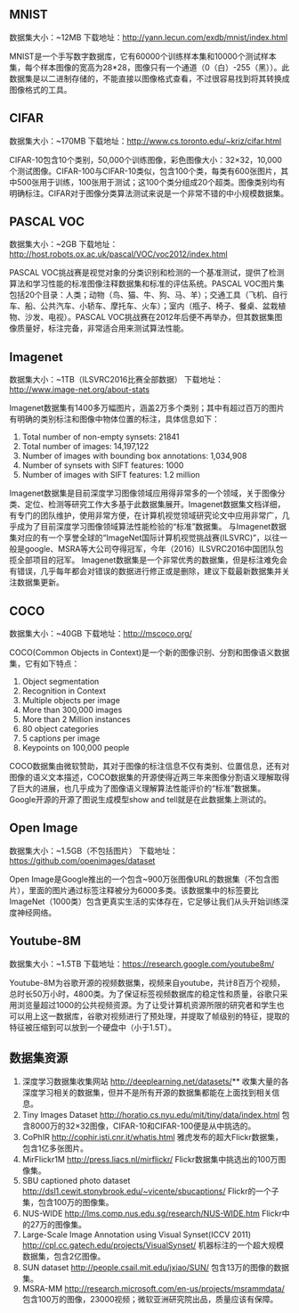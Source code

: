 ## MNIST
数据集大小：~12MB
下载地址：http://yann.lecun.com/exdb/mnist/index.html

MNIST是一个手写数字数据库，它有60000个训练样本集和10000个测试样本集，每个样本图像的宽高为28*28，图像只有一个通道（0（白）-255（黑））。此数据集是以二进制存储的，不能直接以图像格式查看，不过很容易找到将其转换成图像格式的工具。

## CIFAR
数据集大小：~170MB
下载地址：http://www.cs.toronto.edu/~kriz/cifar.html

CIFAR-10包含10个类别，50,000个训练图像，彩色图像大小：32×32，10,000个测试图像。CIFAR-100与CIFAR-10类似，包含100个类，每类有600张图片，其中500张用于训练，100张用于测试；这100个类分组成20个超类。图像类别均有明确标注。CIFAR对于图像分类算法测试来说是一个非常不错的中小规模数据集。

## PASCAL VOC
数据集大小：~2GB
下载地址：http://host.robots.ox.ac.uk/pascal/VOC/voc2012/index.html

PASCAL VOC挑战赛是视觉对象的分类识别和检测的一个基准测试，提供了检测算法和学习性能的标准图像注释数据集和标准的评估系统。PASCAL VOC图片集包括20个目录：人类；动物（鸟、猫、牛、狗、马、羊）；交通工具（飞机、自行车、船、公共汽车、小轿车、摩托车、火车）；室内（瓶子、椅子、餐桌、盆栽植物、沙发、电视）。PASCAL VOC挑战赛在2012年后便不再举办，但其数据集图像质量好，标注完备，非常适合用来测试算法性能。

## Imagenet
数据集大小：~1TB（ILSVRC2016比赛全部数据）
下载地址：http://www.image-net.org/about-stats

Imagenet数据集有1400多万幅图片，涵盖2万多个类别；其中有超过百万的图片有明确的类别标注和图像中物体位置的标注，具体信息如下：
1. Total number of non-empty synsets: 21841
2. Total number of images: 14,197,122
3. Number of images with bounding box annotations: 1,034,908
4. Number of synsets with SIFT features: 1000
5. Number of images with SIFT features: 1.2 million

Imagenet数据集是目前深度学习图像领域应用得非常多的一个领域，关于图像分类、定位、检测等研究工作大多基于此数据集展开。Imagenet数据集文档详细，有专门的团队维护，使用非常方便，在计算机视觉领域研究论文中应用非常广，几乎成为了目前深度学习图像领域算法性能检验的“标准”数据集。
与Imagenet数据集对应的有一个享誉全球的“ImageNet国际计算机视觉挑战赛(ILSVRC)”，以往一般是google、MSRA等大公司夺得冠军，今年（2016）ILSVRC2016中国团队包揽全部项目的冠军。
Imagenet数据集是一个非常优秀的数据集，但是标注难免会有错误，几乎每年都会对错误的数据进行修正或是删除，建议下载最新数据集并关注数据集更新。

## COCO
数据集大小：~40GB
下载地址：http://mscoco.org/

COCO(Common Objects in Context)是一个新的图像识别、分割和图像语义数据集，它有如下特点：
1. Object segmentation
2. Recognition in Context
3. Multiple objects per image
4. More than 300,000 images
5. More than 2 Million instances
6. 80 object categories
7. 5 captions per image
8. Keypoints on 100,000 people

COCO数据集由微软赞助，其对于图像的标注信息不仅有类别、位置信息，还有对图像的语义文本描述，COCO数据集的开源使得近两三年来图像分割语义理解取得了巨大的进展，也几乎成为了图像语义理解算法性能评价的“标准”数据集。
Google开源的开源了图说生成模型show and tell就是在此数据集上测试的。

## Open Image
数据集大小：~1.5GB（不包括图片）
下载地址：https://github.com/openimages/dataset

Open Image是Google推出的一个包含~900万张图像URL的数据集（不包含图片），里面的图片通过标签注释被分为6000多类。该数据集中的标签要比ImageNet（1000类）包含更真实生活的实体存在，它足够让我们从头开始训练深度神经网络。

## Youtube-8M
数据集大小：~1.5TB
下载地址：https://research.google.com/youtube8m/

Youtube-8M为谷歌开源的视频数据集，视频来自youtube，共计8百万个视频，总时长50万小时，4800类。为了保证标签视频数据库的稳定性和质量，谷歌只采用浏览量超过1000的公共视频资源。为了让受计算机资源所限的研究者和学生也可以用上这一数据库，谷歌对视频进行了预处理，并提取了帧级别的特征，提取的特征被压缩到可以放到一个硬盘中（小于1.5T）。

## 数据集资源
1. 深度学习数据集收集网站
http://deeplearning.net/datasets/**
收集大量的各深度学习相关的数据集，但并不是所有开源的数据集都能在上面找到相关信息。
2. Tiny Images Dataset
http://horatio.cs.nyu.edu/mit/tiny/data/index.html
包含8000万的32×32图像，CIFAR-10和CIFAR-100便是从中挑选的。
3. CoPhIR
http://cophir.isti.cnr.it/whatis.html
雅虎发布的超大Flickr数据集，包含1亿多张图片。
4. MirFlickr1M
http://press.liacs.nl/mirflickr/
Flickr数据集中挑选出的100万图像集。
5. SBU captioned photo dataset
http://dsl1.cewit.stonybrook.edu/~vicente/sbucaptions/
Flickr的一个子集，包含100万的图像集。
6. NUS-WIDE
http://lms.comp.nus.edu.sg/research/NUS-WIDE.htm
Flickr中的27万的图像集。
7. Large-Scale Image Annotation using Visual Synset(ICCV 2011)
http://cpl.cc.gatech.edu/projects/VisualSynset/
机器标注的一个超大规模数据集，包含2亿图像。
8. SUN dataset
http://people.csail.mit.edu/jxiao/SUN/
包含13万的图像的数据集。
9. MSRA-MM
http://research.microsoft.com/en-us/projects/msrammdata/
包含100万的图像，23000视频；微软亚洲研究院出品，质量应该有保障。

